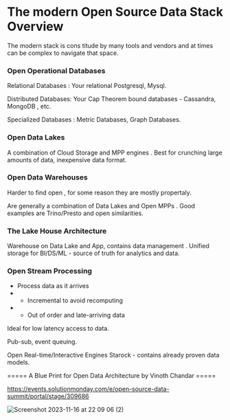 # The modern Open Source Data Stack Overview

The modern stack is cons titude by many tools and vendors and at times can be complex to navigate that space.

### Open Operational Databases

Relational Databases : Your relational Postgresql, Mysql.

Distributed Databases: Your Cap Theorem bound databases - Cassandra, MongoDB , etc.

Specialized Databases : Metric Databases, Graph Databases.

### Open Data Lakes

A combination of Cloud Storage and MPP engines . Best for crunching large amounts of data, 
inexpensive data format.

### Open Data Warehouses

Harder to find open , for some reason they are mostly propertaly.

Are generally a combination of Data Lakes and Open MPPs .  Good examples are Trino/Presto and open similarities.


### The Lake House Architecture
Warehouse on Data Lake and App, contains data management . Unified storage for BI/DS/ML - source of truth for 
analytics and data.

### Open Stream Processing

* Process data as it arrives
* * Incremental to avoid recomputing
* * Out of order and late-arriving data
 
Ideal for low latency access to data.

Pub-sub, event queuing.


Open Real-time/Interactive Engines
Starock - contains already proven data models.

===== A Blue Print for Open Data Architecture by Vinoth Chandar =====

https://events.solutionmonday.com/e/open-source-data-summit/portal/stage/309686



![Screenshot 2023-11-16 at 22 09 06 (2)](https://github.com/nlauchande/nlauchande.github.io/assets/646979/01776af6-afe9-47e5-8afd-43f5b1215273)







